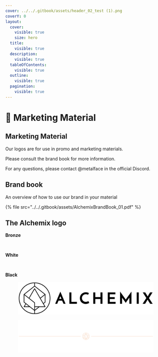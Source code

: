 ```yaml
---
cover: ../../.gitbook/assets/header_02_test (1).png
coverY: 0
layout:
  cover:
    visible: true
    size: hero
  title:
    visible: true
  description:
    visible: true
  tableOfContents:
    visible: true
  outline:
    visible: true
  pagination:
    visible: true
---
```


# 🌙 Marketing Material

## Marketing Material

Our logos are for use in promo and marketing materials.

Please consult the brand book for more information.

For any questions, please contact @metalface in the official Discord.



## Brand book <a href="#brand-book" id="brand-book"></a>

An overview of how to use our brand in your material

{% file src="../../.gitbook/assets/AlchemixBrandBook_01.pdf" %}

## The Alchemix logo <a href="#the-alchemix-logo" id="the-alchemix-logo"></a>

**Bronze**

<figure><img src="https://1902439814-files.gitbook.io/~/files/v0/b/gitbook-x-prod.appspot.com/o/spaces%2FzG9qcxzJ1K3kNTlZ81Xj%2Fuploads%2Fia3nNjAyD0DdATgrac0X%2FALCX%20Full%20Std%20logo.svg?alt=media&#x26;token=e96ed13c-871f-41f6-b5f2-b65bf62f2b0c" alt=""><figcaption></figcaption></figure>



**White**

<figure><img src="https://1902439814-files.gitbook.io/~/files/v0/b/gitbook-x-prod.appspot.com/o/spaces%2FzG9qcxzJ1K3kNTlZ81Xj%2Fuploads%2FnB9ATwlpxCCIh7XNrEDp%2FALCX%20Full%20Std%20logo.svg?alt=media&#x26;token=8d35acd2-99d2-43a4-b9bc-a793b4dc1fca" alt=""><figcaption></figcaption></figure>

**Black**

<figure><img src="../../.gitbook/assets/image.svg" alt=""><figcaption></figcaption></figure>

<figure><img src="../../.gitbook/assets/header_02_test (1).png" alt=""><figcaption></figcaption></figure>
